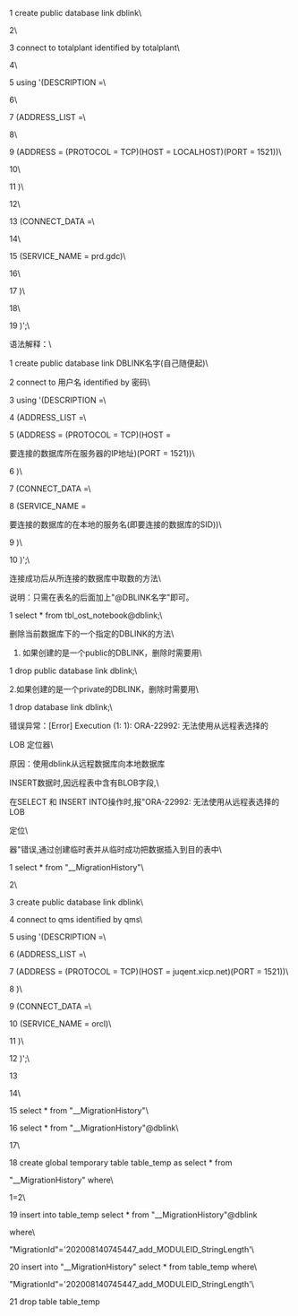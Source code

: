 1 create public database link dblink\
2\
3 connect to totalplant identified by totalplant\
4\
5 using \'(DESCRIPTION =\
6\
7 (ADDRESS_LIST =\
8\
9 (ADDRESS = (PROTOCOL = TCP)(HOST = LOCALHOST)(PORT = 1521))\
10\
11 )\
12\
13 (CONNECT_DATA =\
14\
15 (SERVICE_NAME = prd.gdc)\
16\
17 )\
18\
19 )\';\
语法解释：\
1 create public database link DBLINK名字(自己随便起)\
2 connect to 用户名 identified by 密码\
3 using \'(DESCRIPTION =\
4 (ADDRESS_LIST =\
5 (ADDRESS = (PROTOCOL = TCP)(HOST =
要连接的数据库所在服务器的IP地址)(PORT = 1521))\
6 )\
7 (CONNECT_DATA =\
8 (SERVICE_NAME =
要连接的数据库的在本地的服务名(即要连接的数据库的SID))\
9 )\
10 )';\
连接成功后从所连接的数据库中取数的方法\
说明：只需在表名的后面加上\"@DBLINK名字\"即可。

1 select \* from tbl_ost_notebook@dblink;\
删除当前数据库下的一个指定的DBLINK的方法\
1. 如果创建的是一个public的DBLINK，删除时需要用\
1 drop public database link dblink;\
2.如果创建的是一个private的DBLINK，删除时需要用\
1 drop database link dblink;\
错误异常：\[Error\] Execution (1: 1): ORA-22992: 无法使用从远程表选择的
LOB 定位器\
原因：使用dblink从远程数据库向本地数据库
INSERT数据时,因远程表中含有BLOB字段,\
在SELECT 和 INSERT INTO操作时,报\"ORA-22992: 无法使用从远程表选择的 LOB
定位\
器\"错误,通过创建临时表并从临时成功把数据插入到目的表中\
1 select \* from \"\_\_MigrationHistory\"\
2\
3 create public database link dblink\
4 connect to qms identified by qms\
5 using \'(DESCRIPTION =\
6 (ADDRESS_LIST =\
7 (ADDRESS = (PROTOCOL = TCP)(HOST = juqent.xicp.net)(PORT = 1521))\
8 )\
9 (CONNECT_DATA =\
10 (SERVICE_NAME = orcl)\
11 )\
12 )\';\
13

14\
15 select \* from \"\_\_MigrationHistory\"\
16 select \* from \"\_\_MigrationHistory\"@dblink\
17\
18 create global temporary table table_temp as select \* from
\"\_\_MigrationHistory\" where\
1=2\
19 insert into table_temp select \* from \"\_\_MigrationHistory\"@dblink
where\
\"MigrationId\"=\'202008140745447_add_MODULEID_StringLength\'\
20 insert into \"\_\_MigrationHistory\" select \* from table_temp where\
\"MigrationId\"=\'202008140745447_add_MODULEID_StringLength\'\
21 drop table table_temp
